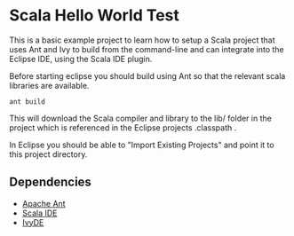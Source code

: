 # Scala Hello World Test

This is a basic example project to learn how to setup a Scala project that uses 
Ant and Ivy to build from the command-line and can integrate into the Eclipse IDE,
using the Scala IDE plugin.

Before starting eclipse you should build using Ant so that the relevant scala libraries are available.

    ant build

This will download the Scala compiler and library to the lib/ folder in the project which is referenced in the
Eclipse projects .classpath .

In Eclipse you should be able to "Import Existing Projects" and point it to this project directory.

## Dependencies
 * [Apache Ant](http://ant.apache.org/)
 * [Scala IDE](http://www.scala-ide.org/)
 * [IvyDE](http://ant.apache.org/ivy/ivyde/)
